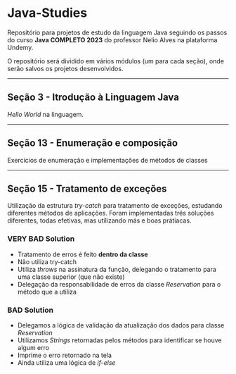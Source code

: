 # Java-Studies
Repositório para projetos de estudo da linguagem Java seguindo os passos do curso **Java COMPLETO 2023**
do professor Nelio Alves na plataforma Undemy.

O repositório será dividido em vários módulos (um para cada seção), onde serão salvos os projetos desenvolvidos.


---
## Seção 3 - Itrodução à Linguagem Java
*Hello World* na linguagem.


---
## Seção 13 - Enumeração e composição
Exercícios de enumeração e implementações de métodos de classes


---
## Seção 15 - Tratamento de exceções 
Utilização da estrutura *try-catch* para tratamento de exceções, estudando diferentes métodos de aplicações.
Foram implementadas três soluções diferentes, todas efetivas, mas utilizando más e boas prátiacas.

### VERY BAD Solution
- Tratamento de erros é feito **dentro da classe**
- Não utiliza try-catch
- Utiliza *throws* na assinatura da função, delegando o tratamento para uma classe superior (que
não existe)
- Delegação da responsabilidade de erros da classe *Reservation* para o método que a
utiliza


### BAD Solution
- Delegamos a lógica de validação da atualização dos dados para classe *Reservation*
- Utilizamos *Strings* retornadas pelos métodos para identificar se houve algum erro
- Imprime o erro retornado na tela
- Ainda utiliza uma lógica de *if-else*